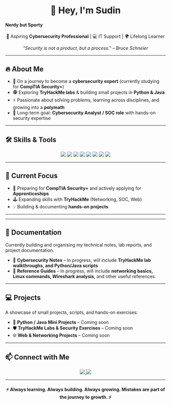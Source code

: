 <h1 align="center">👋 Hey, I'm Sudin</h1>
<h4>Nerdy but Sporty</h4>

<p align="center">
  🚀 Aspiring <b>Cybersecurity Professional</b> | 💻 IT Support | 🌍 Lifelong Learner  
</p>

<p align="center">
  <i>"Security is not a product, but a process." – Bruce Schneier</i>
</p>

---

## 🔥 About Me  
- 🌱 On a journey to become a **cybersecurity expert** (currently studying for **CompTIA Security+**)  
- 🕵️ Exploring **TryHackMe labs** & building small projects in **Python & Java**  
- ⚡ Passionate about solving problems, learning across disciplines, and growing into a **polymath**  
- 🎯 Long-term goal: **Cybersecurity Analyst / SOC role** with hands-on security expertise  

---

## 🛠️ Skills & Tools  
<p align="center">
  <img src="https://img.shields.io/badge/Java-Intermediate-blue?logo=java&logoColor=white" />
  <img src="https://img.shields.io/badge/Python-Transferable-yellow?logo=python&logoColor=white" />
  <img src="https://img.shields.io/badge/JavaScript-Beginner-green?logo=javascript&logoColor=white" />
  <img src="https://img.shields.io/badge/Linux-Explorer-orange?logo=linux&logoColor=white" />
  <img src="https://img.shields.io/badge/TryHackMe-Labs-red?logo=tryhackme&logoColor=white" />
  <img src="https://img.shields.io/badge/Wireshark-Basics-lightblue?logo=wireshark&logoColor=white" />
  <img src="https://img.shields.io/badge/Nmap-Basics-purple?logo=nmap&logoColor=white" />
  <img src="https://img.shields.io/badge/GitHub-Active-black?logo=github&logoColor=white" />
</p>

---

## 🎯 Current Focus  
- 📖 Preparing for **CompTIA Security+** and actively applying for **Apprenticeships**  
- 🕹️ Expanding skills with **TryHackMe** (Networking, SOC, Web)  
- 💡 Building & documenting **hands-on projects**  

---

---

## 📂 Documentation  
Currently building and organising my technical notes, lab reports, and project documentation.  
- 📝 **Cybersecurity Notes** – In progress, will include **TryHackMe lab walkthroughs, and Python/Java scripts**  
- 📄 **Reference Guides** – In progress, will include **networking basics, Linux commands, Wireshark analysis**, and other useful references.  

---

## 💻 Projects  
A showcase of small projects, scripts, and hands-on exercises:  
- 🔧 **Python / Java Mini Projects** – Coming soon  
- 🛡️ **TryHackMe Labs & Security Exercises** – Coming soon  
- 🌐 **Web & Networking Projects** – Coming soon  

---

## 📫 Connect with Me  
<p align="center">
  <a href="https://www.linkedin.com/in/sudin-rai-0a8181278">
    <img src="https://img.shields.io/badge/LinkedIn-blue?logo=linkedin&logoColor=white"/>
  </a> 
  <a herf="https://tryhackme.com/api/v2/badges/public-profile?userPublicId=3757304">
    <img src="https://img.shields.io/badge/TryHackMe-gray?logo=tryhackme&logoColor=white"/>
</p>

---

<h4 align="center">⚡ Always learning. Always building. Always growing. Mistakes are part of the journey to growth. ⚡</h4>
